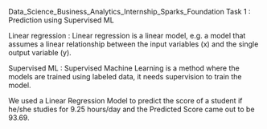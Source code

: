 Data_Science_Business_Analytics_Internship_Sparks_Foundation
Task 1 : Prediction using Supervised ML

Linear regression : Linear regression is a linear model, e.g. a model that assumes a linear relationship between the input variables (x) and the single output variable (y).

Supervised ML : Supervised Machine Learning is a method where the models are trained using labeled data, it needs supervision to train the model.

We used a Linear Regression Model to predict the score of a student if he/she studies for 9.25 hours/day and the Predicted Score came out to be 93.69.
